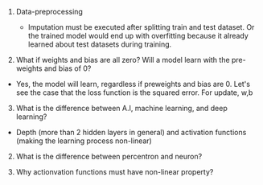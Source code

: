 1. Data-preprocessing
    - Imputation must be executed after splitting train and test dataset. Or the trained model would end up with overfitting because it already learned about test datasets during training.
  
2. What if weights and bias are all zero? Will a model learn with the pre-weights and bias of 0?
  - Yes, the model will learn, regardless if preweights and bias are 0. Let's see the case that the loss function is the squared error. For update, w,b

3. What is the difference between A.I, machine learning, and deep learning?
  - Depth (more than 2 hidden layers in general) and activation functions (making the learning process non-linear)

2. What is the difference between percentron and neuron?

3. Why actionvation functions must have non-linear property?
